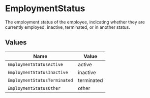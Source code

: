 # EmploymentStatus

The employment status of the employee, indicating whether they are currently employed, inactive, terminated, or in another status.


## Values

| Name                         | Value                        |
| ---------------------------- | ---------------------------- |
| `EmploymentStatusActive`     | active                       |
| `EmploymentStatusInactive`   | inactive                     |
| `EmploymentStatusTerminated` | terminated                   |
| `EmploymentStatusOther`      | other                        |